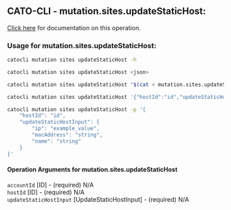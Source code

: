 
## CATO-CLI - mutation.sites.updateStaticHost:
[Click here](https://api.catonetworks.com/documentation/#mutation-mutation.sites.updateStaticHost) for documentation on this operation.

### Usage for mutation.sites.updateStaticHost:

```bash
catocli mutation sites updateStaticHost -h

catocli mutation sites updateStaticHost <json>

catocli mutation sites updateStaticHost "$(cat < mutation.sites.updateStaticHost.json)"

catocli mutation sites updateStaticHost '{"hostId":"id","updateStaticHostInput":{"ip":"example_value","macAddress":"string","name":"string"}}'

catocli mutation sites updateStaticHost -p '{
    "hostId": "id",
    "updateStaticHostInput": {
        "ip": "example_value",
        "macAddress": "string",
        "name": "string"
    }
}'
```

#### Operation Arguments for mutation.sites.updateStaticHost ####

`accountId` [ID] - (required) N/A    
`hostId` [ID] - (required) N/A    
`updateStaticHostInput` [UpdateStaticHostInput] - (required) N/A    
